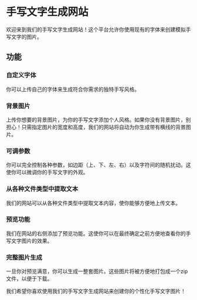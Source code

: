 # 手写文字生成网站

欢迎来到我们的手写文字生成网站！这个平台允许你使用现有的字体来创建模拟手写文字的图片。

## 功能

### 自定义字体
你可以上传自己的字体来生成符合你需求的独特手写风格。

### 背景图片
上传你想要的背景图片，为你的手写文字添加个人风格。如果你没有背景图片，别担心！只需指定图片的宽度和高度，我们的网站将自动为你生成带有横线的背景图片。

### 可调参数
你可以完全控制各种参数，如边距（上、下、左、右）以及字符间的随机扰动。这使你可以微调你的手写文字的外观。

### 从各种文件类型中提取文本
我们的网站可以从各种文件类型中提取文本内容，使你能够方便地上传文本。

### 预览功能
我们在网站的右侧添加了预览功能。这使你可以在最终确定之前方便地查看你的手写文字图片的效果。

### 完整图片生成
一旦你对预览满意，你可以生成一整套图片。这些图片将被方便地打包成一个zip文件，以便于下载。

我们希望你喜欢使用我们的手写文字生成网站来创建你的个性化手写文字图片！